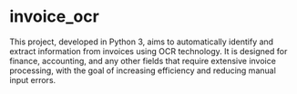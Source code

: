 # invoice_ocr
This project, developed in Python 3, aims to automatically identify and extract information from invoices using OCR technology. It is designed for finance, accounting, and any other fields that require extensive invoice processing, with the goal of increasing efficiency and reducing manual input errors.
